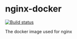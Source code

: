 # nginx-docker

[![Build status](https://badge.buildkite.com/128cc6cc36fea1efc7bf54eebb25124c172f10259278074662.svg)](https://buildkite.com/everyday-hero/nginx-docker)

The docker image used for nginx
